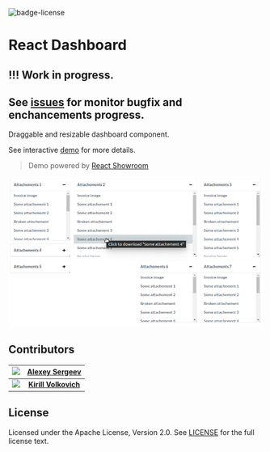 ![badge-license](https://img.shields.io/github/license/OpusCapita/react-markdown-editor.svg)

# React Dashboard

## !!! Work in progress. 
## See [issues](https://github.com/OpusCapita/react-dashboard/issues) for monitor bugfix and enchancements progress.

Draggable and resizable dashboard component.

See interactive [demo](https://opuscapita.github.io/react-dashboard/?currentComponentId=%40opuscapita%2Freact-dashboard%2F0.0.2%2FDashboard&maxContainerWidth=100%25&showSidebar=false
) for more details.

> Demo powered by [React Showroom](https://github.com/OpusCapita/react-showroom-client)

![demo](https://raw.githubusercontent.com/OpusCapita/react-dashboard/master/demo.gif)

## Contributors

| [<img src="https://avatars.githubusercontent.com/u/24603787?v=3" width="100px;"/>](https://github.com/asergeev-sc) | [**Alexey Sergeev**](https://github.com/asergeev-sc)     |
| :---: | :---: |
| [<img src="https://avatars.githubusercontent.com/u/24652543?v=3" width="100px;"/>](https://github.com/kvolkovich-sc) | [**Kirill Volkovich**](https://github.com/kvolkovich-sc) |

## License

Licensed under the Apache License, Version 2.0. See [LICENSE](./LICENSE) for the full license text.
